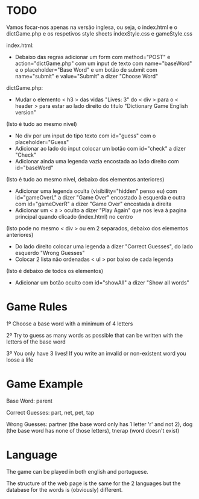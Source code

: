 # TODO
Vamos focar-nos apenas na versão inglesa, ou seja, o index.html e o dictGame.php e os respetivos style sheets indexStyle.css e gameStyle.css

index.html: 
- Debaixo das regras adicionar um form com method="POST" e action="dictGame.php" com um input de texto com name="baseWord" e o placeholder="Base Word" e um botão de submit com name="submit" e value="Submit" a dizer "Choose Word"

dictGame.php: 
- Mudar o elemento < h3 > das vidas "Lives: 3" do < div > para o < header > para estar ao lado direito do titulo "Dictionary Game English version"

(Isto é tudo ao mesmo nivel)
- No div por um input do tipo texto com id="guess" com o placeholder="Guess"
- Adicionar ao lado do input colocar um botão com id="check" a dizer "Check"
- Adicionar ainda uma legenda vazia encostada ao lado direito com id="baseWord"

(Isto é tudo ao mesmo nivel, debaixo dos elementos anteriores)
- Adicionar uma legenda oculta (visibility="hidden" penso eu) com id="gameOverL" a dizer "Game Over" encostado à esquerda e outra com id="gameOverR" a dizer "Game Over" encostada à direita
- Adicionar um < a > oculto a dizer "Play Again" que nos leva à pagina principal quando clicado (index.html) no centro
 
(Isto pode no mesmo < div > ou em 2 separados, debaixo dos elementos anteriores) 
- Do lado direito colocar uma legenda a dizer "Correct Guesses", do lado esquerdo "Wrong Guesses"
- Colocar 2 lista não ordenadas < ul > por baixo de cada legenda
  
(Isto é debaixo de todos os elementos)
- Adicionar um botão oculto com id="showAll" a dizer "Show all words"


# Game Rules
1º Choose a base word with a minimum of 4 letters

2º Try to guess as many words as possible that can be written with the letters of the base word

3º You only have 3 lives! If you write an invalid or non-existent word you loose a life

# Game Example
Base Word: parent

Correct Guesses: part, net, pet, tap

Wrong Guesses: partner (the base word only has 1 letter 'r' and not 2), dog (the base word has none of those letters), tnerap (word doesn't exist)

# Language
The game can be played in both english and portuguese. 

The structure of the web page is the same for the 2 languages but the database for the words is (obviously) different.

